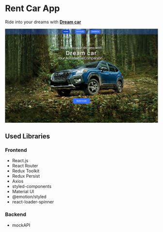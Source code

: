# Rent Car App

Ride into your dreams with [**Dream car**](https://igormushk.github.io/rent-car/)

![Screenshoot-1](./public/screen1.jpg)

## Used Libraries

### Frontend

- React.js
- React Router
- Redux Toolkit
- Redux Persist
- Axios
- styled-components
- Material UI
- @emotion/styled
- react-loader-spinner

### Backend

- mockAPI
